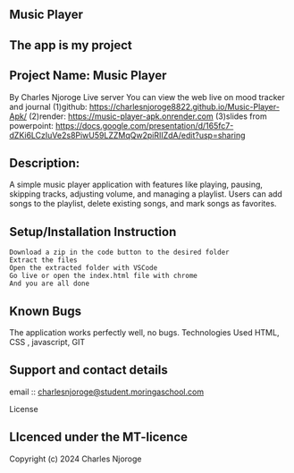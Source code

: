 ## Music Player
## The app is my project
## Project Name: Music Player
By Charles Njoroge
 Live server
You can view the web live on mood tracker and journal 
(1)github: https://charlesnjoroge8822.github.io/Music-Player-Apk/
(2)render:  https://music-player-apk.onrender.com
(3)slides from powerpoint:  https://docs.google.com/presentation/d/165fc7-dZKi6LCzIuVe2s8PiwU59LZZMqQw2piRIIZdA/edit?usp=sharing

## Description:
A simple music player application with features like playing, pausing, skipping tracks, adjusting volume, and managing a playlist. Users can add songs to the playlist, delete existing songs, and mark songs as favorites.

## Setup/Installation Instruction

    Download a zip in the code button to the desired folder
    Extract the files
    Open the extracted folder with VSCode
    Go live or open the index.html file with chrome
    And you are all done

## Known Bugs

The application works perfectly well, no bugs.
    Technologies Used
    HTML, CSS , javascript, GIT

## Support and contact details

email :: charlesnjoroge@student.moringaschool.com

License

## LIcenced under the MT-licence

Copyright (c) 2024 Charles Njoroge



